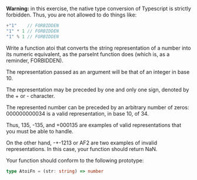 **Warning:** in this exercise, the native type conversion of Typescript is strictly forbidden. Thus, you are not allowed to do things like:

```typescript
+"1"    // FORBIDDEN
"1" * 1 // FORBIDDEN
"1" % 1 // FORBIDDEN
```
Write a function atoi that converts the string representation of a number into its numeric equivalent, as the parseInt function does (which is, as a reminder, FORBIDDEN).

The representation passed as an argument will be that of an integer in base 10.

The representation may be preceded by one and only one sign, denoted by the + or - character.

The represented number can be preceded by an arbitrary number of zeros: 000000000034 is a valid representation, in base 10, of 34.

Thus, 135, -135, and +000135 are examples of valid representations that you must be able to handle.

On the other hand, -+-1213 or AF2 are two examples of invalid representations. In this case, your function should return NaN.

Your function should conform to the following prototype:

```typescript
type AtoiFn = (str: string) => number
```
